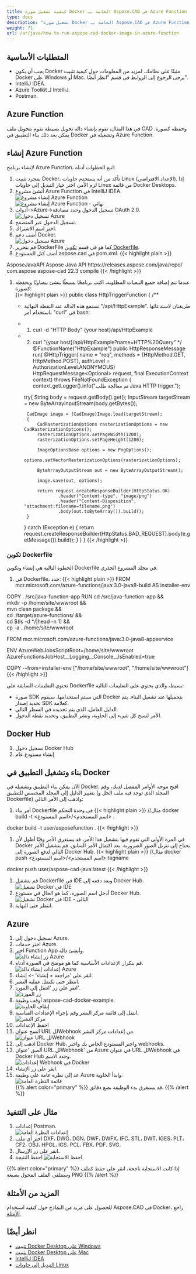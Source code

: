 ```yaml
---
title: كيفية تشغيل صورة Docker الخاصة بـ Aspose.CAD في Azure Function
type: docs
description: "تشغيل صورة Docker الخاصة بـ Aspose.CAD في Azure Function."
weight: 71
url: /ar/java/how-to-run-aspose-cad-docker-image-in-azure-function
---
```


## المتطلبات الأساسية
- يجب أن يكون Docker مثبتًا على نظامك. لمزيد من المعلومات حول كيفية تثبيت Docker على Windows أو Mac، يرجى الرجوع إلى الروابط في قسم "انظر أيضًا".
- IntelliJ IDEA.
- Azure Toolkit لـ IntelliJ.
- Postman.

## Azure Function

في هذا المثال، تقوم بإنشاء دالة تحويل بسيطة تقوم بتحويل ملف CAD وحفظه كصورة. يمكن بعد ذلك بناء التطبيق في Docker وتشغيله في Azure Function.

## إنشاء Azure Function

لإنشاء برنامج Azure Function، اتبع الخطوات أدناه:
1. بمجرد تثبيت Docker، تأكد من أنه يستخدم حاويات Linux (الإعداد الافتراضي). إذا لزم الأمر، اختر خيار التبديل إلى حاويات Linux من قائمة Docker Desktops.
1. أنشئ مشروع Azure Function في IntelliJ IDEA.<br>
![إنشاء مشروع Azure Function](/_assets/create-function-ide-1.png)<br>
![إنشاء مشروع Azure Function - نهائي](/_assets/create-function-ide-2.png)<br>
1. أدوات->Azure->تسجيل الدخول وحدد مصادقة OAuth 2.0.<br>
![تسجيل دخول Azure](/_assets/sign-in-azure.png)<br>
1. تسجيل الدخول عبر المتصفح.
1. اختر اسم الاشتراك.
1. أضف دعم Docker.<br>
![تسجيل دخول Azure](/_assets/add-docker-support.png)<br>
1. قم بتحرير DockerFile كما هو في قسم <a href="#configuring-a-dockerfile">تكوين Dockerfile</a>.
1. أضف كتل للمستودع aspose.cad في pom.xml.
{{< highlight plain >}}
<repositories>
    <repository>
		<id>AsposeJavaAPI</id>
        <name>Aspose Java API</name>
        <url>https://releases.aspose.com/java/repo/</url>
    </repository>
</repositories>


<dependencies>
 <dependency>
    <groupId>com.aspose</groupId>
    <artifactId>aspose-cad</artifactId>
    <version>22.3</version>
    <scope>compile</scope>
  </dependency>
</dependencies>
{{< /highlight >}}

1. عندما تتم إضافة جميع التبعيات المطلوبة، اكتب برنامجًا بسيطًا ينشئ بيضاويًا ويحفظه كصورة:<br>
{{< highlight plain >}}
public class HttpTriggerFunction {
    /**
     * تستمع هذه الدالة عند النقطة النهائية "/api/HttpExample". طريقتان لاستدعائها باستخدام أمر "curl" في bash:
     * 1. curl -d "HTTP Body" {your host}/api/HttpExample
     * 2. curl "{your host}/api/HttpExample?name=HTTP%20Query"
     */
    @FunctionName("HttpExample")
    public HttpResponseMessage run(
            @HttpTrigger(
                name = "req",
                methods = {HttpMethod.GET, HttpMethod.POST},
                authLevel = AuthorizationLevel.ANONYMOUS)
                HttpRequestMessage<Optional<String>> request,
            final ExecutionContext context) throws FileNotFoundException {
        context.getLogger().info("تم معالجة طلب Java HTTP trigger.");

        try{
            String body = request.getBody().get();
            InputStream targetStream = new ByteArrayInputStream(body.getBytes());

            CadImage image = (CadImage)Image.load(targetStream);
            {
                CadRasterizationOptions rasterizationOptions = new CadRasterizationOptions();
                rasterizationOptions.setPageWidth(1200);
                rasterizationOptions.setPageHeight(1200);

                ImageOptionsBase options = new PngOptions();
                options.setVectorRasterizationOptions(rasterizationOptions);

                ByteArrayOutputStream out = new ByteArrayOutputStream();

                image.save(out, options);

                return request.createResponseBuilder(HttpStatus.OK)
                        .header("Content-type", "image/png")
                        .header("Content-Disposition", "attachment;filename=filename.png")
                        .body(out.toByteArray()).build();
            }
        }
        catch (Exception e)
		{
            return request.createResponseBuilder(HttpStatus.BAD_REQUEST).body(e.getMessage()).build();
        }
    }
}
{{< /highlight >}}

### تكوين Dockerfile

 الخطوة التالية هي إنشاء وتكوين Dockerfile في مجلد المشروع الجذري.

1. في Dockerfile، حدد:
{{< highlight plain >}}
FROM mcr.microsoft.com/azure-functions/java:3.0-java8-build AS installer-env

COPY . /src/java-function-app
RUN cd /src/java-function-app && \
    mkdir -p /home/site/wwwroot && \
    mvn clean package && \
    cd ./target/azure-functions/ && \
    cd $(ls -d */|head -n 1) && \
    cp -a . /home/site/wwwroot

FROM mcr.microsoft.com/azure-functions/java:3.0-java8-appservice

ENV AzureWebJobsScriptRoot=/home/site/wwwroot \
    AzureFunctionsJobHost__Logging__Console__IsEnabled=true

COPY --from=installer-env ["/home/site/wwwroot", "/home/site/wwwroot"]
{{< /highlight >}}

 تحتوي التعليمات السابقة على Dockerfile بسيط، والذي يحتوي على التعليمات التالية:

- صورة SDK التي سيتم استخدامها. سيقوم Docker بتحميلها عند تشغيل البناء. يتم تحديد إصدار SDK كعلامة.
- الدليل العامل، الذي يتم تحديده في السطر التالي.
- الأمر لنسخ كل شيء إلى الحاوية، ونشر التطبيق، وتحديد نقطة الدخول.

## Docker Hub
1. تسجيل دخول Docker Hub
1. إنشاء مستودع عام

## بناء وتشغيل التطبيق في Docker
 
 الآن يمكن بناء التطبيق وتشغيله في Docker. افتح موجه الأوامر المفضل لديك، وقم بتغيير الدليل إلى المجلد المخصص للتطبيق (المجلد الذي توجد فيه ملف الحل و Dockerfile) واذهب إلى الأمر التالي:


1. أمر بناء Dockerfile في وحدة التحكم
{{< highlight plain >}}
//مثال
docker build -t <اسم المستخدم>/<اسم المستودع> .

docker build -t user/asposefunction .
{{< /highlight >}}
 
1. في المرة الأولى التي تقوم فيها بتشغيل هذا الأمر، قد يستغرق الأمر وقتًا أطول لأن Docker يحتاج إلى تنزيل الصور الضرورية. بعد اكتمال الأمر السابق، قم بتشغيل الأمر التالي لدفع الصورة إلى Docker Hub.
{{< highlight plain >}}
//مثال
docker push <اسم المستخدم>/<اسم المستودع>:tagname

docker push user/aspose-cad-java:latest
{{< /highlight >}}

1. قم بتشغيل Dockerfile في IDE وبعد دفعه إلى Docker Hub.<br>
![تشغيل Docker في IDE](/_assets/docker-run-in-ide.png)<br>
1. أدخل اسم الصورة، كما هو الحال في مستودع Docker Hub.<br>
![تشغيل Docker في IDE - التالي](/_assets/docker-run-in-ide-1.png)<br>
1. انتظر حتى النهاية.

## Azure

1. تسجيل دخول إلى Azure.
1. اختر خدمات Azure.
1. اختر Function App وأنشئ دالة.<br>
![زر إنشاء دالة Azure](/_assets/create-function-azure.png)<br>
1. قم بتكرار الإعدادات الأساسية كما هو موضح في الصورة أدناه.<br>
![إعدادات إنشاء دالة Azure](/_assets/create-function-settings.png)<br>
1. انقر على 'مراجعة + إنشاء' -> إنشاء.
1. انتظر حتى تكتمل عملية النشر.
1. انقر على زر 'انتقل إلى المورد'.<br>
![زر المورد](/_assets/go-to-resource.png)<br>
1. أوقف وظيفة aspose-cad-docker-example.<br>
![إيقاف الحاوية](/_assets/stop-container.png)<br>
1. انتقل إلى قائمة مركز النشر وقم بإجراء الإعدادات المناسبة.<br>
![مركز النشر](/_assets/deployment-center.png)<br>
1. احفظ الإعدادات
1. انسخ عنوان URL للWebhook من إعدادات مركز النشر.<br>
![عنوان URL للWebhook](/_assets/webhook-url.png)<br>
1. اذهب إلى Docker Hub، واختر المستودع الخاص بك واختر webhooks.
1. ألصق 'عنوان URL للWebhook' من Azure في عنوان URL للWebhook في Docker Hub وحدد الاسم.<br>
![إعدادات Webhook في Docker](/_assets/webhook.png)<br>
1. انقر على زر الإنشاء.
1. عد إلى نظرة عامة على وظيفة Azure وابدأ الحاوية.<br>
![قائمة النظرة العامة](/_assets/overview.png)<br>
{{% alert color="primary" %}} 
قد يستغرق بدء الوظيفة بضع دقائق.
{{% /alert %}}

## مثال على التنفيذ

1. إعدادات Postman.<br>
![إعدادات النظرة العامة](/_assets/postman-settings.png)<br>
1. اختر أي ملف DXF، DWG، DGN، DWF، DWFX، IFC، STL، DWT، IGES، PLT، CF2، OBJ، HPGL، IGS، PCL، FBX، PDF، SVG.
1. انقر على زر الإرسال.
1. احفظ النتيجة
![احفظ الاستجابة](/_assets/response-postman.png)<br>

{{% alert color="primary" %}} 
إذا كانت الاستجابة ناجحة، انقر على حفظ كملف وستتلقى الملف المحول بصيغة PNG
{{% /alert %}}

## المزيد من الأمثلة

للحصول على مزيد من النماذج حول كيفية استخدام Aspose.CAD في Docker، راجع [الأمثلة](https://github.com/aspose-cad/Aspose.CAD-Documentation).


## انظر أيضًا

- [تثبيت Docker Desktop على Windows](https://docs.docker.com/docker-for-windows/install/)
- [تثبيت Docker Desktop على Mac](https://docs.docker.com/docker-for-mac/install/)
- [IntelliJ IDEA](https://www.jetbrains.com/idea/)
- [التبديل إلى حاويات Linux](https://docs.docker.com/docker-for-windows/#switch-between-windows-and-linux-containers)
